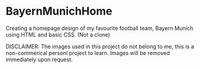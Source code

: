 # BayernMunichHome
Creating a homepage design of my favourite football team, Bayern Munich using HTML and basic CSS. (Not a clone)

DISCLAIMER:
The images used in this project do not belong to me, this is a non-commerical personl project to learn. Images will be removed immediately upon request.
